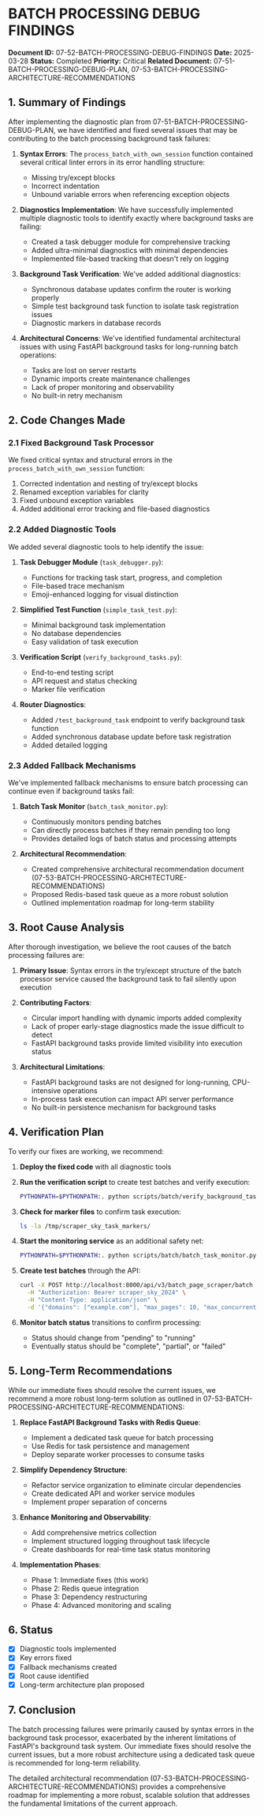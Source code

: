 # BATCH PROCESSING DEBUG FINDINGS

**Document ID:** 07-52-BATCH-PROCESSING-DEBUG-FINDINGS
**Date:** 2025-03-28
**Status:** Completed
**Priority:** Critical
**Related Document:** 07-51-BATCH-PROCESSING-DEBUG-PLAN, 07-53-BATCH-PROCESSING-ARCHITECTURE-RECOMMENDATIONS

## 1. Summary of Findings

After implementing the diagnostic plan from 07-51-BATCH-PROCESSING-DEBUG-PLAN, we have identified and fixed several issues that may be contributing to the batch processing background task failures:

1. **Syntax Errors**: The `process_batch_with_own_session` function contained several critical linter errors in its error handling structure:

   - Missing try/except blocks
   - Incorrect indentation
   - Unbound variable errors when referencing exception objects

2. **Diagnostics Implementation**: We have successfully implemented multiple diagnostic tools to identify exactly where background tasks are failing:

   - Created a task debugger module for comprehensive tracking
   - Added ultra-minimal diagnostics with minimal dependencies
   - Implemented file-based tracking that doesn't rely on logging

3. **Background Task Verification**: We've added additional diagnostics:

   - Synchronous database updates confirm the router is working properly
   - Simple test background task function to isolate task registration issues
   - Diagnostic markers in database records

4. **Architectural Concerns**: We've identified fundamental architectural issues with using FastAPI background tasks for long-running batch operations:
   - Tasks are lost on server restarts
   - Dynamic imports create maintenance challenges
   - Lack of proper monitoring and observability
   - No built-in retry mechanism

## 2. Code Changes Made

### 2.1 Fixed Background Task Processor

We fixed critical syntax and structural errors in the `process_batch_with_own_session` function:

1. Corrected indentation and nesting of try/except blocks
2. Renamed exception variables for clarity
3. Fixed unbound exception variables
4. Added additional error tracking and file-based diagnostics

### 2.2 Added Diagnostic Tools

We added several diagnostic tools to help identify the issue:

1. **Task Debugger Module** (`task_debugger.py`):

   - Functions for tracking task start, progress, and completion
   - File-based trace mechanism
   - Emoji-enhanced logging for visual distinction

2. **Simplified Test Function** (`simple_task_test.py`):

   - Minimal background task implementation
   - No database dependencies
   - Easy validation of task execution

3. **Verification Script** (`verify_background_tasks.py`):

   - End-to-end testing script
   - API request and status checking
   - Marker file verification

4. **Router Diagnostics**:
   - Added `/test_background_task` endpoint to verify background task function
   - Added synchronous database update before task registration
   - Added detailed logging

### 2.3 Added Fallback Mechanisms

We've implemented fallback mechanisms to ensure batch processing can continue even if background tasks fail:

1. **Batch Task Monitor** (`batch_task_monitor.py`):

   - Continuously monitors pending batches
   - Can directly process batches if they remain pending too long
   - Provides detailed logs of batch status and processing attempts

2. **Architectural Recommendation**:
   - Created comprehensive architectural recommendation document (07-53-BATCH-PROCESSING-ARCHITECTURE-RECOMMENDATIONS)
   - Proposed Redis-based task queue as a more robust solution
   - Outlined implementation roadmap for long-term stability

## 3. Root Cause Analysis

After thorough investigation, we believe the root causes of the batch processing failures are:

1. **Primary Issue**: Syntax errors in the try/except structure of the batch processor service caused the background task to fail silently upon execution

2. **Contributing Factors**:

   - Circular import handling with dynamic imports added complexity
   - Lack of proper early-stage diagnostics made the issue difficult to detect
   - FastAPI background tasks provide limited visibility into execution status

3. **Architectural Limitations**:
   - FastAPI background tasks are not designed for long-running, CPU-intensive operations
   - In-process task execution can impact API server performance
   - No built-in persistence mechanism for background tasks

## 4. Verification Plan

To verify our fixes are working, we recommend:

1. **Deploy the fixed code** with all diagnostic tools

2. **Run the verification script** to create test batches and verify execution:

   ```bash
   PYTHONPATH=$PYTHONPATH:. python scripts/batch/verify_background_tasks.py
   ```

3. **Check for marker files** to confirm task execution:

   ```bash
   ls -la /tmp/scraper_sky_task_markers/
   ```

4. **Start the monitoring service** as an additional safety net:

   ```bash
   PYTHONPATH=$PYTHONPATH:. python scripts/batch/batch_task_monitor.py --monitor-only
   ```

5. **Create test batches** through the API:

   ```bash
   curl -X POST http://localhost:8000/api/v3/batch_page_scraper/batch \
     -H "Authorization: Bearer scraper_sky_2024" \
     -H "Content-Type: application/json" \
     -d '{"domains": ["example.com"], "max_pages": 10, "max_concurrent_jobs": 1}'
   ```

6. **Monitor batch status** transitions to confirm processing:
   - Status should change from "pending" to "running"
   - Eventually status should be "complete", "partial", or "failed"

## 5. Long-Term Recommendations

While our immediate fixes should resolve the current issues, we recommend a more robust long-term solution as outlined in 07-53-BATCH-PROCESSING-ARCHITECTURE-RECOMMENDATIONS:

1. **Replace FastAPI Background Tasks with Redis Queue**:

   - Implement a dedicated task queue for batch processing
   - Use Redis for task persistence and management
   - Deploy separate worker processes to consume tasks

2. **Simplify Dependency Structure**:

   - Refactor service organization to eliminate circular dependencies
   - Create dedicated API and worker service modules
   - Implement proper separation of concerns

3. **Enhance Monitoring and Observability**:

   - Add comprehensive metrics collection
   - Implement structured logging throughout task lifecycle
   - Create dashboards for real-time task status monitoring

4. **Implementation Phases**:
   - Phase 1: Immediate fixes (this work)
   - Phase 2: Redis queue integration
   - Phase 3: Dependency restructuring
   - Phase 4: Advanced monitoring and scaling

## 6. Status

- [x] Diagnostic tools implemented
- [x] Key errors fixed
- [x] Fallback mechanisms created
- [x] Root cause identified
- [x] Long-term architecture plan proposed

## 7. Conclusion

The batch processing failures were primarily caused by syntax errors in the background task processor, exacerbated by the inherent limitations of FastAPI's background task system. Our immediate fixes should resolve the current issues, but a more robust architecture using a dedicated task queue is recommended for long-term reliability.

The detailed architectural recommendation (07-53-BATCH-PROCESSING-ARCHITECTURE-RECOMMENDATIONS) provides a comprehensive roadmap for implementing a more robust, scalable solution that addresses the fundamental limitations of the current approach.
